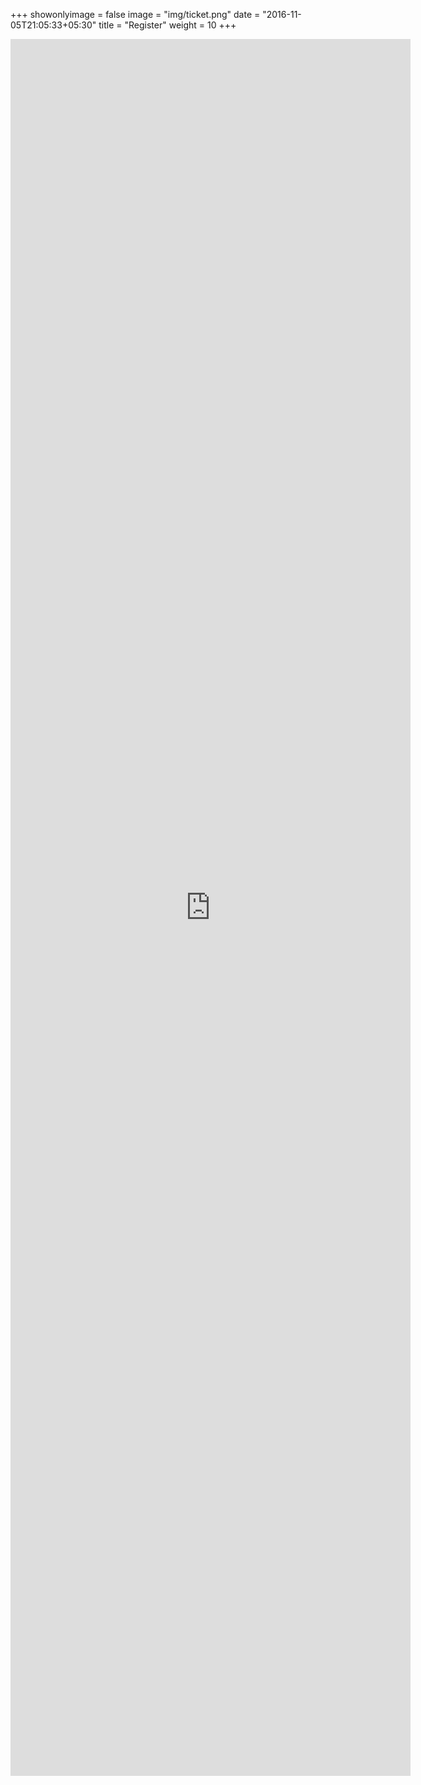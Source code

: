 +++
showonlyimage = false
image = "img/ticket.png"
date = "2016-11-05T21:05:33+05:30"
title = "Register"
weight = 10
+++

<iframe src="https://docs.google.com/forms/d/e/1FAIpQLSendQSxIvyYjkwrdOuzVIdFvwcK9o0FSLLkhtAQiGSepol1WA/viewform?embedded=true" width="640" height="2779" frameborder="0" marginheight="0" marginwidth="0">Register for the event here.</iframe>